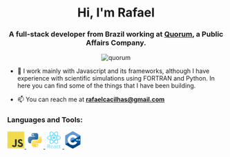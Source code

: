 <h1 align="center">Hi, I'm Rafael</h1>
<h3 align="center">A full-stack developer from Brazil working at <a href="https://www.python.org](https://github.com/QuorumUS" target="_blank"> Quorum</a>, a Public Affairs Company.</h3>

<p align="center"> 
     <img  src="https://avatars.githubusercontent.com/u/6657795?s=200&v=4" 
         alt="quorum" width="80" height="80"/> 
</p>
  
<p></p>

- 🔭  I work mainly with Javascript and its frameworks, although I have experience with scientific simulations using FORTRAN and Python. In here you can find some of the things that I have been building.

- 📫 You can reach me at **rafaelcacilhas@gmail.com**

<h3 align="left">Languages and Tools:</h3>
<p align="left"> 
    <a href="https://developer.mozilla.org/en-US/docs/Web/JavaScript" target="_blank"> 

  <img src="https://raw.githubusercontent.com/devicons/devicon/master/icons/javascript/javascript-original.svg" alt="javascript" width="40" height="40"/> 
  </a>
    
  <a href="https://www.python.org" target="_blank"> 
    <img src="https://raw.githubusercontent.com/devicons/devicon/master/icons/python/python-original.svg" 
         alt="python" width="40" height="40"/> 
  </a> 
  
  <a href="https://reactjs.org/" target="_blank"> 
    <img src="https://raw.githubusercontent.com/devicons/devicon/master/icons/react/react-original-wordmark.svg" 
       alt="react" width="40" height="40"/> 
   </a> 

  <a href="https://www.w3schools.com/cpp/" target="_blank"> 
    <img src="https://raw.githubusercontent.com/devicons/devicon/master/icons/cplusplus/cplusplus-original.svg" 
       alt="cplusplus" width="40" height="40"/> 
  </a> 

</p>
